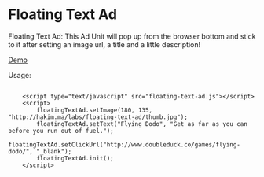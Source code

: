 Floating Text Ad
================

Floating Text Ad: This Ad Unit will pop up from the browser bottom and stick to it after setting an image url, a title and a little description!

<a href="http://hakim.ma/labs/floating-text-ad/">Demo</a>

Usage:

<div class="highlight highlight-html">
<pre>
<code>
	&lt;script type=&quot;text/javascript&quot; src=&quot;floating-text-ad.js&quot;&gt;&lt;/script&gt;
	&lt;script&gt;
		floatingTextAd.setImage(180, 135, &quot;http://hakim.ma/labs/floating-text-ad/thumb.jpg&quot;);
		floatingTextAd.setText(&quot;Flying Dodo&quot;, &quot;Get as far as you can before you run out of fuel.&quot;);
		floatingTextAd.setClickUrl(&quot;http://www.doubleduck.co/games/flying-dodo/&quot;, &quot;_blank&quot;);
		floatingTextAd.init();
	&lt;/script&gt;
</code>
</pre>
</div>
